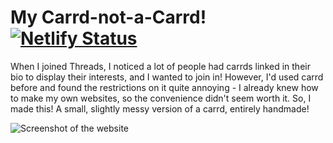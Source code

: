 # My Carrd-not-a-Carrd! [![Netlify Status](https://api.netlify.com/api/v1/badges/e48a1a2d-b33d-468c-9ddd-d79c95cc676e/deploy-status)](https://app.netlify.com/sites/baileylockheart-carrd/deploys)
When I joined Threads, I noticed a lot of people had carrds linked in their bio to display their interests, and I wanted to join in! However, I'd used carrd before and found the restrictions on it quite annoying - I already knew how to make my own websites, so the convenience didn't seem worth it. So, I made this! A small, slightly messy version of a carrd, entirely handmade!

![Screenshot of the website](https://baileylockheart.github.io/images/carrd.png)
